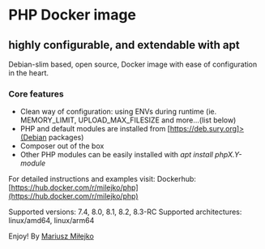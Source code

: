 PHP Docker image
================
highly configurable, and extendable with apt
--------------------------------------------
Debian-slim based, open source, Docker image with ease of configuration in the heart.

### Core features ###
* Clean way of configuration: using ENVs during runtime (ie. MEMORY_LIMIT, UPLOAD_MAX_FILESIZE and more...(list below)
* PHP and default modules are installed from [https://deb.sury.org]>(Debian packages)
* Composer out of the box
* Other PHP modules can be easily installed with _apt install phpX.Y-module_

For detailed instructions and examples visit:
Dockerhub: [https://hub.docker.com/r/milejko/php](https://hub.docker.com/r/milejko/php)


Supported versions: 7.4, 8.0, 8.1, 8.2, 8.3-RC
Supported architectures: linux/amd64, linux/arm64

Enjoy! By [Mariusz Miłejko](https://github.com/milejko)
